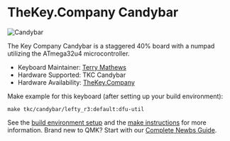 # TheKey.Company Candybar

![Candybar](https://cdn.shopify.com/s/files/1/1679/2319/products/CBR3CollectionHERO_720x.jpg)

The Key Company Candybar is a staggered 40% board with a numpad utilizing the ATmega32u4 microcontroller.

* Keyboard Maintainer: [Terry Mathews](https://github.com/TerryMathews/)
* Hardware Supported: TKC Candybar
* Hardware Availability: [TheKey.Company](https://thekey.company/products/candybar-round-3)

Make example for this keyboard (after setting up your build environment):

    make tkc/candybar/lefty_r3:default:dfu-util

See the [build environment setup](https://docs.qmk.fm/#/getting_started_build_tools) and the [make instructions](https://docs.qmk.fm/#/getting_started_make_guide) for more information. Brand new to QMK? Start with our [Complete Newbs Guide](https://docs.qmk.fm/#/newbs).
